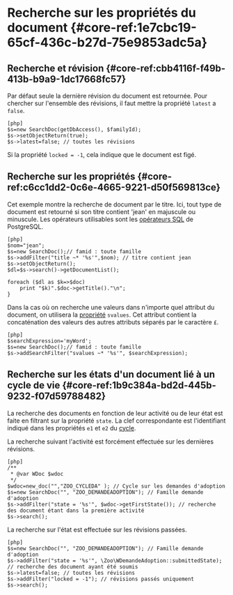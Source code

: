 # Recherche sur les propriétés du document {#core-ref:1e7cbc19-65cf-436c-b27d-75e9853adc5a}

## Recherche et révision {#core-ref:cbb4116f-f49b-413b-b9a9-1dc17668fc57}

Par défaut seule la dernière révision du document est retournée. Pour chercher
sur l'ensemble des révisions, il faut mettre la propriété `latest` a `false`.

    [php]
    $s=new SearchDoc(getDbAccess(), $familyId);
    $s->setObjectReturn(true);
    $s->latest=false; // toutes les révisions

Si la propriété `locked = -1`, cela indique que le document est figé.

## Recherche sur les propriétés {#core-ref:c6cc1dd2-0c6e-4665-9221-d50f569813ce}

Cet exemple montre la recherche de document par le titre. Ici, tout type de
document est retourné si son titre contient 'jean' en majuscule ou minuscule.
Les opérateurs utilisables sont les [opérateurs SQL][pgop] de PostgreSQL.

    [php]
    $nom="jean";
    $s=new SearchDoc();// famid : toute famille
    $s->addFilter("title ~* '%s'",$nom); // titre contient jean 
    $s->setObjectReturn();
    $dl=$s->search()->getDocumentList();
     
    foreach ($dl as $k=>$doc)
        print "$k)".$doc->getTitle()."\n";
    }

Dans la cas où on recherche une valeurs dans n'importe quel attribut du
document, on utilisera la [propriété][propdoc] `svalues`. Cet attribut contient
la concaténation des valeurs des autres attributs séparés par le caractère `£`.

    [php]
    $searchExpression='myWord';
    $s=new SearchDoc();// famid : toute famille
    $s->addSearchFilter("svalues ~* '%s'", $searchExpression); 


## Recherche sur les états d'un document lié à un cycle de vie {#core-ref:1b9c384a-bd2d-445b-9232-f07d59788482}

La recherche des documents en fonction de leur activité ou de leur état est
faite en filtrant sur la propriété `state`. La clef correspondante est
l'identifiant indiqué dans les propriétés `e1` et `e2` du [cycle][states].

La recherche suivant l'activité est forcément effectuée sur les dernières révisions.

    [php]
    /**
     * @var WDoc $wdoc
     */
    $wdoc=new_doc("","ZOO_CYCLEDA" ); // Cycle sur les demandes d'adoption
    $s=new SearchDoc("", "ZOO_DEMANDEADOPTION"); // Famille demande d'adoption
    $s->addFilter("state = '%s'", $wdoc->getFirstState()); // recherche des document étant dans la première activité
    $s->search();

La recherche sur l'état est effectuée sur les révisions passées.

    [php]
    $s=new SearchDoc("", "ZOO_DEMANDEADOPTION"); // Famille demande d'adoption
    $s->addFilter("state = '%s'", \Zoo\WDemandeAdoption::submittedState); // recherche des document ayant été soumis
    $s->latest=false; // toutes les révisions
    $s->addFilter("locked = -1"); // révisions passés uniquement
    $s->search();

<!-- link -->
[searchdoc]:        #core-ref:a5216d5c-4e0f-4e3c-9553-7cbfda6b3255
[propdoc]:          #core-ref:9aa8edfa-2f2a-11e2-aaec-838a12b40353 "Liste des propriétés du document"
[layoutblock]:      #core-ref:587b563e-7371-469f-9d1e-350607056c73
[formatcollection]: #core-ref:74ce9ce4-8e4e-42ee-a0df-415eb6897a81
[pgop]:             http://www.postgresql.org/docs/9.1/static/functions.html "Opérateurs Postgresql 9.1"
[docattributs]:     #core-ref:4e167170-33ed-11e2-8134-a7f43955d6f3
[attdocid]:         #core-ref:d461d5f5-b635-47a0-944d-473c227587ab
[phpiterator]:      http://php.net/manual/fr/class.iterator.php "Interface Iterator"
[docacl]:           #core-ref:a99dcc5f-f42f-4574-bbfa-d7bb0573c95d "Droits du document"
[states]:           #core-ref:d5ddda0c-09d2-42b0-9543-0723e242ec09